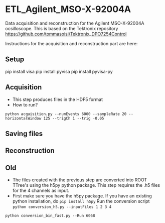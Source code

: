 # ETL_Agilent_MSO-X-92004A
Data acquisition and reconstruction for the Agilent MSO-X-92004A ocsilloscope.
This is based on the Tektronix repository https://github.com/tommasoisi/Tektronix_DPO7254Control

Instructions for the acquisition and reconstruction part are here:


## Setup 
pip install visa
pip install pyvisa
pip install pyvisa-py

## Acquisition
*  This step produces files in the HDF5 format
*  How to run? 

`python acquisition.py --numEvents 6000 --sampleRate 20 --horizontalWindow 125 --trigCh 1 --trig -0.05`

## Saving files


## Reconstruction


## Old
*  The files created with the previous step are converted into ROOT TTree's using the h5py python package. This step requires the .h5 files for the 4 channels as input.
*  First make sure you have the h5py package. If you have an existing python installation, do
`pip install h5py`
Run the conversion script
`python conversion_h5.py --inputFiles 1 2 3 4`

`python conversion_bin_fast.py --Run 6068`
